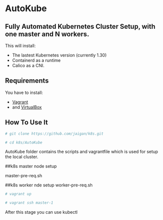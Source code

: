 # AutoKube

## Fully Automated Kubernetes Cluster Setup, with one master and N workers.

This will install:

- The lastest Kubernetes version (currently 1.30)
- Containerd as a runtime
- Calico as a CNI.

## Requirements

You have to install:
- [Vagrant](https://www.vagrantup.com/) 
- and [VirtualBox](https://www.virtualbox.org/)

## How To Use It

```bash
# git clone https://github.com/jaigan/k8s.git
```

```bash
# cd k8s/AutoKube
```

AutoKube folder contains the scripts and vagrantfile which is used for setup the local cluster.  

##k8s master node setup 

master-pre-req.sh

##k8s worker nde setup 
worker-pre-req.sh 


```bash
# vagrant up
```
```bash
# vagrant ssh master-1
```
After this stage you can use kubectl



